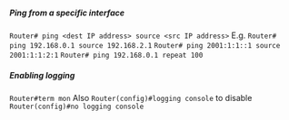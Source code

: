 ##### Ping from a specific interface
`Router# ping <dest IP address> source <src IP address>`
E.g.
`Router# ping 192.168.0.1 source 192.168.2.1`
`Router# ping 2001:1:1::1 source 2001:1:1:2:1`
`Router# ping 192.168.0.1 repeat 100` 

##### Enabling logging
`Router#term mon`
Also
`Router(config)#logging console`
to disable
`Router(config)#no logging console`